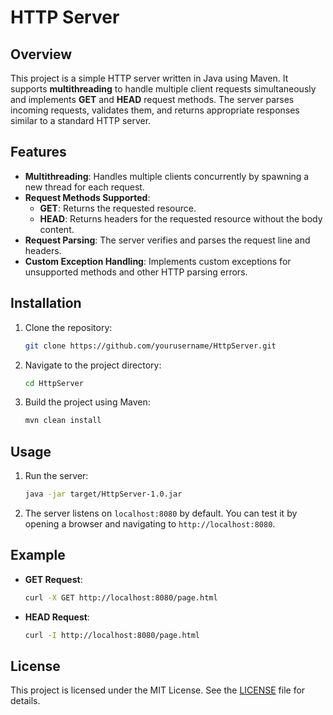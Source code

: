 
# HTTP Server

## Overview
This project is a simple HTTP server written in Java using Maven. It supports **multithreading** to handle multiple client requests simultaneously and implements **GET** and **HEAD** request methods. The server parses incoming requests, validates them, and returns appropriate responses similar to a standard HTTP server.

## Features
- **Multithreading**: Handles multiple clients concurrently by spawning a new thread for each request.
- **Request Methods Supported**:
  - **GET**: Returns the requested resource.
  - **HEAD**: Returns headers for the requested resource without the body content.
- **Request Parsing**: The server verifies and parses the request line and headers.
- **Custom Exception Handling**: Implements custom exceptions for unsupported methods and other HTTP parsing errors.

## Installation
1. Clone the repository:
   ```bash
   git clone https://github.com/yourusername/HttpServer.git
   ```
2. Navigate to the project directory:
   ```bash
   cd HttpServer
   ```
3. Build the project using Maven:
   ```bash
   mvn clean install
   ```

## Usage
1. Run the server:
   ```bash
   java -jar target/HttpServer-1.0.jar
   ```
2. The server listens on `localhost:8080` by default. You can test it by opening a browser and navigating to `http://localhost:8080`.

## Example
- **GET Request**:
  ```bash
  curl -X GET http://localhost:8080/page.html
  ```
- **HEAD Request**:
  ```bash
  curl -I http://localhost:8080/page.html
  ```
  
## License
This project is licensed under the MIT License. See the [LICENSE](LICENSE) file for details.
